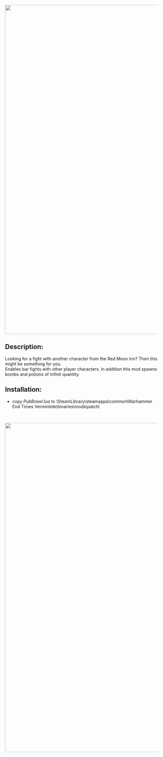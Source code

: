 <p align="center">
  <img src="../../assets/banner-top.png" width="1080">
</p>

## Description:
Looking for a fight with another character from the Red Moon Inn? Then this might be something for you.  
Enables bar fights with other player characters. In addition this mod spawns bombs and potions of infinit quantity.

## Installation:
- copy *PubBrawl.lua* to \SteamLibrary\steamapps\common\Warhammer End Times Vermintide\binaries\mods\patch\

<br/>

<p align="center">
  <img src="../../assets/banner-buttom.png" width="1080">
</p>
